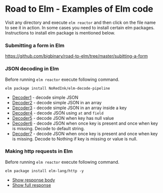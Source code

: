 # Road to Elm - Examples of Elm code

Visit any directory and execute `elm reactor`
and then click on the file name to see it in action.
In some cases you need to install certain elm packages.
Instructions to install elm package is mentioned below.

### Submitting a form in Elm

https://github.com/bigbinary/road-to-elm/tree/master/subitting-a-form

### JSON decoding in Elm

Before running `elm reactor` execute following command.

```
elm package install NoRedInk/elm-decode-pipeline
```

* [Decoder1](https://github.com/bigbinary/road-to-elm/blob/master/json-decoding/Decoder1.elm) - decode simple JSON
* [Decoder2](https://github.com/bigbinary/road-to-elm/blob/master/json-decoding/Decoder2.elm) - decode simple JSON in an array
* [Decoder3](https://github.com/bigbinary/road-to-elm/blob/master/json-decoding/Decoder3.elm) - decode simple JSON in an array inside a key
* [Decoder4](https://github.com/bigbinary/road-to-elm/blob/master/json-decoding/Decoder4.elm) - decode JSON using `at` and `field`
* [Decoder5](https://github.com/bigbinary/road-to-elm/blob/master/json-decoding/Decoder5.elm) - decode JSON when key has null value
* [Decoder6](https://github.com/bigbinary/road-to-elm/blob/master/json-decoding/Decoder6.elm) - decode JSON when once key is present and once when key is missing. Decode to default string.
* [Decoder7](https://github.com/bigbinary/road-to-elm/blob/master/json-decoding/Decoder7.elm) - decode JSON when once key is present and once when key is missing. Decode to Nothing if key is missing or value is null.


### Making http requests in Elm

Before running `elm reactor` execute following command.

```
elm package install elm-lang/http -y
```

* [Show response body](https://github.com/bigbinary/road-to-elm/blob/master/making-http-requests/2ShowResponseBody.elm)
* [Show full response](https://github.com/bigbinary/road-to-elm/blob/master/making-http-requests/3ShowWholeResponse.elm)

